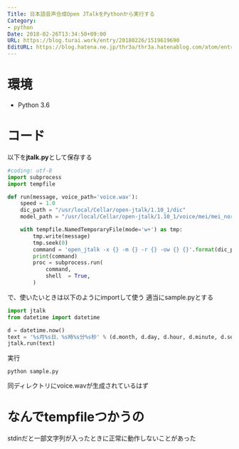 ```yaml
---
Title: 日本語音声合成Open JTalkをPythonから実行する
Category:
- python
Date: 2018-02-26T13:34:50+09:00
URL: https://blog.turai.work/entry/20180226/1519619690
EditURL: https://blog.hatena.ne.jp/thr3a/thr3a.hatenablog.com/atom/entry/17391345971619836278
---
```


# 環境

- Python 3.6

# コード

以下を**jtalk.py**として保存する

```python
#coding: utf-8
import subprocess
import tempfile

def run(message, voice_path='voice.wav'):
    speed = 1.0
    dic_path = "/usr/local/Cellar/open-jtalk/1.10_1/dic"
    model_path = "/usr/local/Cellar/open-jtalk/1.10_1/voice/mei/mei_normal.htsvoice"

    with tempfile.NamedTemporaryFile(mode='w+') as tmp:
        tmp.write(message)
        tmp.seek(0)
        command = 'open_jtalk -x {} -m {} -r {} -ow {} {}'.format(dic_path, model_path, speed, voice_path, tmp.name)
        print(command)
        proc = subprocess.run(
            command,
            shell  = True,
        )
```

で、使いたいときは以下のようにimportして使う 適当にsample.pyとする

```python
import jtalk
from datetime import datetime

d = datetime.now()
text = '%s月%s日、%s時%s分%s秒' % (d.month, d.day, d.hour, d.minute, d.second)
jtalk.run(text)
```

実行

```
python sample.py
```

同ディレクトリにvoice.wavが生成されているはず



# なんでtempfileつかうの

stdinだと一部文字列が入ったときに正常に動作しないことがあった
